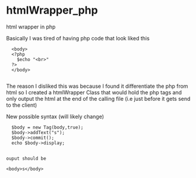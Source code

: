 # htmlWrapper_php
html wrapper in php 

Basically I was tired  of having php code that look liked this
  ~~~
    <body>
    <?php
      $echo "<br>"
    ?>
    </body>
    
   ~~~

The reason I disliked this was because I found it differentiate the php from html so I created a htmlWrapper Class that would hold the php tags and only output the html at the end of the calling file (i.e just before it gets send to the client)

New possible syntax (will likely change)

  ~~~
    $body = new Tag(body,true);
    $body->addText("s");
    $body->commit();
    echo $body->display;
    
  
   ~~~

	ouput should be
	
    <body>s</body>
    
   ~~~
